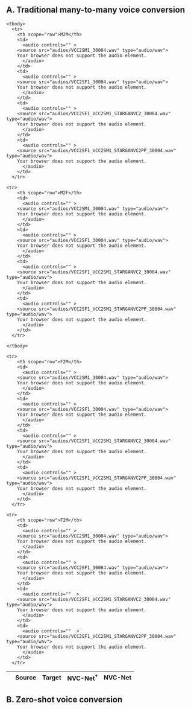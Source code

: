 ## A. Traditional many-to-many voice conversion
<table style='width: 100%; border: hidden'>
	<thead>
	  <tr>
	    <th></th>
	    <th>Source</th>
	    <th>Target</th>
	    <th>NVC-Net<sup>&dagger;</sup></th>
	    <th>NVC-Net</th>
	  </tr>
	</thead>

	<tbody>
	  <tr>
	    <th scope="row">M2M</th>
	    <td>
	      <audio controls="" >
		<source src="audios/VCC2SM1_30004.wav" type="audio/wav">
		Your browser does not support the audio element.
	      </audio>
	    </td>
	    <td>
	      <audio controls="" >
		<source src="audios/VCC2SF1_30004.wav" type="audio/wav">
		Your browser does not support the audio element.
	      </audio>
	    </td>
	    <td>
	      <audio controls="" >
		<source src="audios/VCC2SF1_VCC2SM1_STARGANVC2_30004.wav" type="audio/wav">
		Your browser does not support the audio element.
	      </audio>
	    </td>
	    <td>
	      <audio controls="" >
		<source src="audios/VCC2SF1_VCC2SM1_STARGANVC2PP_30004.wav" type="audio/wav">
		Your browser does not support the audio element.
	      </audio>
	    </td>
	  </tr>

	<tr>
	    <th scope="row">M2F</th>
	    <td>
	      <audio controls="" >
		<source src="audios/VCC2SM1_30004.wav" type="audio/wav">
		Your browser does not support the audio element.
	      </audio>
	    </td>
	    <td>
	      <audio controls="" >
		<source src="audios/VCC2SF1_30004.wav" type="audio/wav">
		Your browser does not support the audio element.
	      </audio>
	    </td>
	    <td>
	      <audio controls="" >
		<source src="audios/VCC2SF1_VCC2SM1_STARGANVC2_30004.wav" type="audio/wav">
		Your browser does not support the audio element.
	      </audio>
	    </td>
	    <td>
	      <audio controls="" >
		<source src="audios/VCC2SF1_VCC2SM1_STARGANVC2PP_30004.wav" type="audio/wav">
		Your browser does not support the audio element.
	      </audio>
	    </td>
	  </tr>

	</tbody>
	
	<tr>
	    <th scope="row">F2M</th>
	    <td>
	      <audio controls="" >
		<source src="audios/VCC2SM1_30004.wav" type="audio/wav">
		Your browser does not support the audio element.
	      </audio>
	    </td>
	    <td>
	      <audio controls="" >
		<source src="audios/VCC2SF1_30004.wav" type="audio/wav">
		Your browser does not support the audio element.
	      </audio>
	    </td>
	    <td>
	      <audio controls="" >
		<source src="audios/VCC2SF1_VCC2SM1_STARGANVC2_30004.wav" type="audio/wav">
		Your browser does not support the audio element.
	      </audio>
	    </td>
	    <td>
	      <audio controls="" >
		<source src="audios/VCC2SF1_VCC2SM1_STARGANVC2PP_30004.wav" type="audio/wav">
		Your browser does not support the audio element.
	      </audio>
	    </td>
	  </tr>
	
	<tr>
	    <th scope="row">F2M</th>
	    <td>
	      <audio controls="" >
		<source src="audios/VCC2SM1_30004.wav" type="audio/wav">
		Your browser does not support the audio element.
	      </audio>
	    </td>
	    <td>
	      <audio controls="" >
		<source src="audios/VCC2SF1_30004.wav" type="audio/wav">
		Your browser does not support the audio element.
	      </audio>
	    </td>
	    <td>
	      <audio controls=""  >
		<source src="audios/VCC2SF1_VCC2SM1_STARGANVC2_30004.wav" type="audio/wav">
		Your browser does not support the audio element.
	      </audio>
	    </td>
	    <td>
	      <audio controls=""  >
		<source src="audios/VCC2SF1_VCC2SM1_STARGANVC2PP_30004.wav" type="audio/wav">
		Your browser does not support the audio element.
	      </audio>
	    </td>
	  </tr>

</table>

## B. Zero-shot voice conversion
